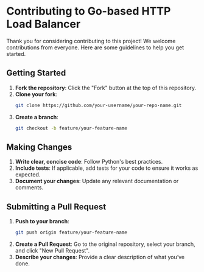 # Contributing to Go-based HTTP Load Balancer

Thank you for considering contributing to this project! We welcome contributions from everyone. Here are some guidelines to help you get started.

## Getting Started

1. **Fork the repository**: Click the "Fork" button at the top of this repository.
2. **Clone your fork**:
   ```bash
   git clone https://github.com/your-username/your-repo-name.git
   ```
3. **Create a branch**:
   ```bash
   git checkout -b feature/your-feature-name
   ```

## Making Changes

1. **Write clear, concise code**: Follow Python's best practices.
2. **Include tests**: If applicable, add tests for your code to ensure it works as expected.
3. **Document your changes**: Update any relevant documentation or comments.

## Submitting a Pull Request

1. **Push to your branch**:
   ```bash
   git push origin feature/your-feature-name
   ```
2. **Create a Pull Request**: Go to the original repository, select your branch, and click "New Pull Request".
3. **Describe your changes**: Provide a clear description of what you’ve done.
